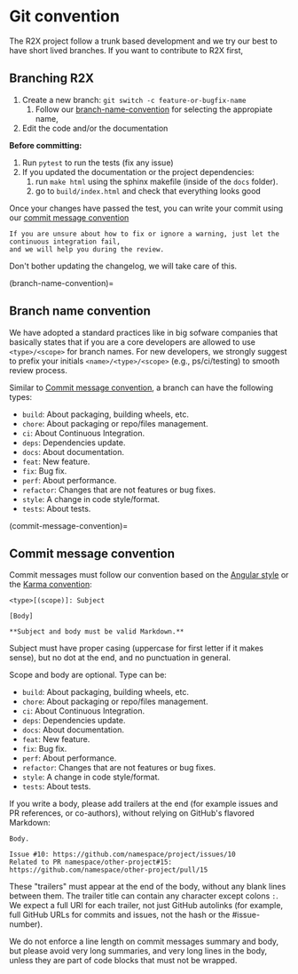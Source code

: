 # Git convention

The R2X project follow a trunk based development and we try our best to have short lived branches.
If you want to contribute to R2X first,

## Branching R2X

1. Create a new branch: `git switch -c feature-or-bugfix-name`
    1. Follow our [branch-name-convention](#branch-name-convention) for selecting the appropiate
       name,
1. Edit the code and/or the documentation

**Before committing:**

1. Run `pytest` to run the tests (fix any issue)
1. If you updated the documentation or the project dependencies:
    1. run `make html` using the sphinx makefile (inside of the `docs` folder).
    1. go to `build/index.html` and check that everything looks good

Once your changes have passed the test, you can write your commit using our [commit message
convention](#commit-message-convention)

```{note}
If you are unsure about how to fix or ignore a warning, just let the continuous integration fail,
and we will help you during the review.
```

Don't bother updating the changelog, we will take care of this.

(branch-name-convention)=
## Branch name convention

We have adopted a standard practices like in big sofware companies that basically states that if you are
a core developers are allowed to use `<type>/<scope>` for branch names. For new developers, we
strongly suggest to prefix your initials `<name>/<type>/<scope>` (e.g., ps/ci/testing) to smooth review process.

Similar to [Commit message convention](#commit-message-convention), a branch can have the following types:

- `build`: About packaging, building wheels, etc.
- `chore`: About packaging or repo/files management.
- `ci`: About Continuous Integration.
- `deps`: Dependencies update.
- `docs`: About documentation.
- `feat`: New feature.
- `fix`: Bug fix.
- `perf`: About performance.
- `refactor`: Changes that are not features or bug fixes.
- `style`: A change in code style/format.
- `tests`: About tests.

(commit-message-convention)=
## Commit message convention

Commit messages must follow our convention based on the
[Angular style](https://gist.github.com/stephenparish/9941e89d80e2bc58a153#format-of-the-commit-message)
or the [Karma convention](https://karma-runner.github.io/4.0/dev/git-commit-msg.html):

```
<type>[(scope)]: Subject

[Body]
```

```{note}
**Subject and body must be valid Markdown.**
```

Subject must have proper casing (uppercase for first letter
if it makes sense), but no dot at the end, and no punctuation
in general.

Scope and body are optional. Type can be:

- `build`: About packaging, building wheels, etc.
- `chore`: About packaging or repo/files management.
- `ci`: About Continuous Integration.
- `deps`: Dependencies update.
- `docs`: About documentation.
- `feat`: New feature.
- `fix`: Bug fix.
- `perf`: About performance.
- `refactor`: Changes that are not features or bug fixes.
- `style`: A change in code style/format.
- `tests`: About tests.

If you write a body, please add trailers at the end
(for example issues and PR references, or co-authors),
without relying on GitHub's flavored Markdown:

```
Body.

Issue #10: https://github.com/namespace/project/issues/10
Related to PR namespace/other-project#15: https://github.com/namespace/other-project/pull/15
```

These "trailers" must appear at the end of the body,
without any blank lines between them. The trailer title
can contain any character except colons `:`.
We expect a full URI for each trailer, not just GitHub autolinks
(for example, full GitHub URLs for commits and issues,
not the hash or the #issue-number).

We do not enforce a line length on commit messages summary and body,
but please avoid very long summaries, and very long lines in the body,
unless they are part of code blocks that must not be wrapped.
